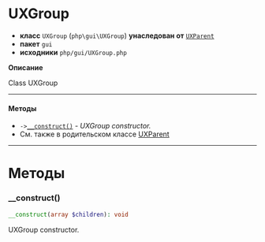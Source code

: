 # UXGroup

- **класс** `UXGroup` (`php\gui\UXGroup`) **унаследован от** [`UXParent`](https://github.com/jphp-compiler/jphp/blob/master/exts/jphp-gui-ext/api-docs/classes/php/gui/UXParent.ru.md)
- **пакет** `gui`
- **исходники** `php/gui/UXGroup.php`

**Описание**

Class UXGroup

---

#### Методы

- `->`[`__construct()`](#method-__construct) - _UXGroup constructor._
- См. также в родительском классе [UXParent](https://github.com/jphp-compiler/jphp/blob/master/exts/jphp-gui-ext/api-docs/classes/php/gui/UXParent.ru.md)

---
# Методы

<a name="method-__construct"></a>

### __construct()
```php
__construct(array $children): void
```
UXGroup constructor.